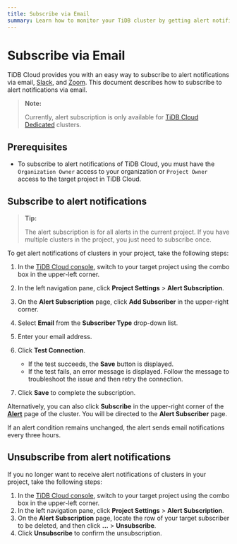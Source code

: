 ```yaml
---
title: Subscribe via Email
summary: Learn how to monitor your TiDB cluster by getting alert notifications via Email.
---
```


# Subscribe via Email

TiDB Cloud provides you with an easy way to subscribe to alert notifications via email, [Slack](/tidb-cloud/monitor-alert-slack.md), and [Zoom](/tidb-cloud/monitor-alert-zoom.md). This document describes how to subscribe to alert notifications via email.

> **Note:**
>
> Currently, alert subscription is only available for [TiDB Cloud Dedicated](/tidb-cloud/select-cluster-tier.md#tidb-cloud-dedicated) clusters.

## Prerequisites

- To subscribe to alert notifications of TiDB Cloud, you must have the `Organization Owner` access to your organization or `Project Owner` access to the target project in TiDB Cloud.

## Subscribe to alert notifications

> **Tip:**
>
> The alert subscription is for all alerts in the current project. If you have multiple clusters in the project, you just need to subscribe once.

To get alert notifications of clusters in your project, take the following steps:

1. In the [TiDB Cloud console](https://tidbcloud.com), switch to your target project using the combo box in the upper-left corner.
2. In the left navigation pane, click **Project Settings** > **Alert Subscription**.
3. On the **Alert Subscription** page, click **Add Subscriber** in the upper-right corner.
4. Select **Email** from the **Subscriber Type** drop-down list.
5. Enter your email address.
6. Click **Test Connection**.

    - If the test succeeds, the **Save** button is displayed.
    - If the test fails, an error message is displayed. Follow the message to troubleshoot the issue and then retry the connection.

7. Click **Save** to complete the subscription.

Alternatively, you can also click **Subscribe** in the upper-right corner of the [**Alert**](/tidb-cloud/monitor-built-in-alerting.md#view-alerts) page of the cluster. You will be directed to the **Alert Subscriber** page.

If an alert condition remains unchanged, the alert sends email notifications every three hours.

## Unsubscribe from alert notifications

If you no longer want to receive alert notifications of clusters in your project, take the following steps:

1. In the [TiDB Cloud console](https://tidbcloud.com), switch to your target project using the combo box in the upper-left corner.
2. In the left navigation pane, click **Project Settings** > **Alert Subscription**.
3. On the **Alert Subscription** page, locate the row of your target subscriber to be deleted, and then click **...** > **Unsubscribe**.
4. Click **Unsubscribe** to confirm the unsubscription.